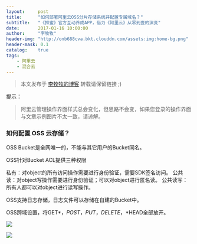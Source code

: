 ```yaml
---
layout:     post
title:      "如何部署阿里云OSS分片存储系统并配置专属域名？"
subtitle:   "《推蜜》官方互动养成APP，借力《阿里云》从零到壹的演变"
date:       2017-01-16 10:00:00
author:     "李牧牧"
header-img: "http://onb688cva.bkt.clouddn.com/assets:img:home-bg.png"
header-mask: 0.1
catalog:    true
tags:
    - 阿里云
    - 混合云
---
```


> 本文发布于 [李牧牧的博客](http://limumu.me) 转载请保留链接 ;)

  



提示：

> 阿里云管理操作界面样式总会变化，但思路不会变，如果您登录的操作界面与文章示例图片不太一致，请谅解。



### 如何配置 OSS 云存储？

OSS Bucket是全网唯一的，不能与其它用户的Bucket同名。

OSS针对Bucket ACL提供三种权限

私有：对object的所有访问操作需要进行身份验证，需要SDK签名访问。
公共读：对object写操作需要进行身份验证；可以对object进行匿名读。
公共读写：所有人都可以对object进行读写操作。

OSS支持日志存储，日志文件可以存储在自建的Bucket中。

OSS跨域设置，将GET*，*POST*，*PUT*，*DELETE*，*HEAD全部放开。

![](http://onb688cva.bkt.clouddn.com/assets:post:img:20170405_create_oss.png)

![](http://onb688cva.bkt.clouddn.com/assets:post:img:20170405_create_oss_plugin.png)














